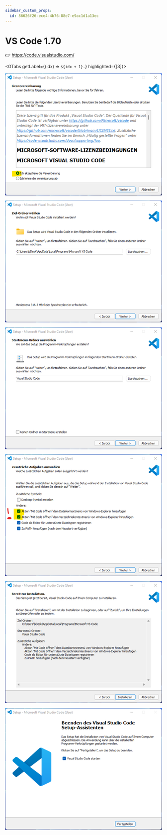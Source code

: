 ```yaml
---
sidebar_custom_props:
  id: 86626f26-ece4-4b76-88e7-e9ac1d1a13ec
---
```


# VS Code 1.70

👉 https://code.visualstudio.com/

<GTabs getLabel={(idx) => `${idx + 1}.`} highlighted={[3]}>

![](images/vsc-1.png)

![Standard Option ist meist gut.](images/vsc-2.png)

![](images/vsc-3.png)

![Hilfreich, um VS Code auch vom Explorer aus zu öffnen](images/vsc-4.png)

![](images/vsc-5.png)

![](images/vsc-6.png)

</GTabs>